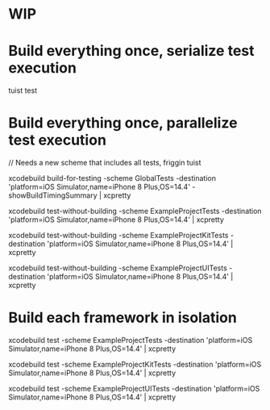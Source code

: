 # WIP

# Build everything once, serialize test execution

tuist test

# Build everything once, parallelize test execution
// Needs a new scheme that includes all tests, friggin tuist

xcodebuild build-for-testing -scheme GlobalTests -destination 'platform=iOS Simulator,name=iPhone 8 Plus,OS=14.4' -showBuildTimingSummary | xcpretty

xcodebuild test-without-building -scheme ExampleProjectTests -destination 'platform=iOS Simulator,name=iPhone 8 Plus,OS=14.4' | xcpretty

xcodebuild test-without-building -scheme ExampleProjectKitTests -destination 'platform=iOS Simulator,name=iPhone 8 Plus,OS=14.4' | xcpretty

xcodebuild test-without-building -scheme ExampleProjectUITests -destination 'platform=iOS Simulator,name=iPhone 8 Plus,OS=14.4' | xcpretty

# Build each framework in isolation
xcodebuild test -scheme ExampleProjectTests -destination 'platform=iOS Simulator,name=iPhone 8 Plus,OS=14.4' | xcpretty

xcodebuild test -scheme ExampleProjectKitTests -destination 'platform=iOS Simulator,name=iPhone 8 Plus,OS=14.4' | xcpretty

xcodebuild test -scheme ExampleProjectUITests -destination 'platform=iOS Simulator,name=iPhone 8 Plus,OS=14.4' | xcpretty
